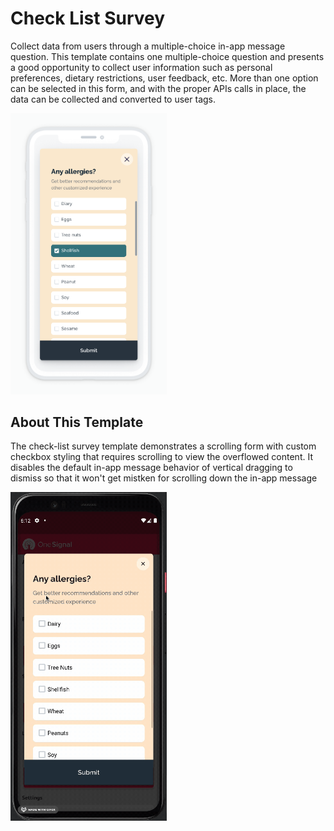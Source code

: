 # Check List Survey

Collect data from users through a multiple-choice in-app message question. This template contains one multiple-choice question and presents a good opportunity to collect user information such as personal preferences, dietary restrictions, user feedback, etc. More than one option can be selected in this form, and with the proper APIs calls in place, the data can be collected and converted to user tags.

<img alt="Checklist Survey Screenshot" src="readme_assets/checklist_survey.png" width="250px" />

## About This Template

The check-list survey template demonstrates a scrolling form with custom checkbox styling that requires scrolling to view the overflowed content. It disables the default in-app message behavior of vertical dragging to dismiss so that it won't get mistken for scrolling down the in-app message

<img alt="Checklist Survey Animation" src="readme_assets/checklist_survey_iam.gif" width="250px" />